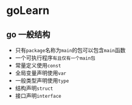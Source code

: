 # goLearn

## go 一般结构

 * 只有`package`名称为`main`的包可以包含`main`函数
 * 一个可执行程序`有且仅有一个main包`
 * 常量定义使用`const`
 * 全局变量声明使用`var`
 * 一般类型声明使用`type` 
 * 结构声明`struct`
 * 接口声明`interface`